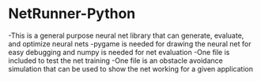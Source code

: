 # NetRunner-Python
-This is a general purpose neural net library that can generate, evaluate, and optimize neural nets
-pygame is needed for drawing the neural net for easy debugging and numpy is needed for net evaluation 
-One file is included to test the net training
-One file is an obstacle avoidance simulation that can be used to show the net working for a given application 

